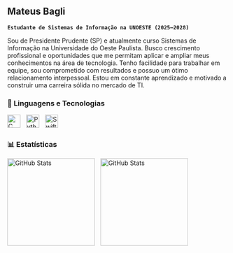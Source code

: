 ## Mateus Bagli
**`Estudante de Sistemas de Informação na UNOESTE (2025–2028)`**

Sou de Presidente Prudente (SP) e atualmente curso Sistemas de Informação na Universidade do Oeste Paulista. Busco crescimento profissional e oportunidades que me permitam aplicar e ampliar meus conhecimentos na área de tecnologia. Tenho facilidade para trabalhar em equipe, sou comprometido com resultados e possuo um ótimo relacionamento interpessoal. Estou em constante aprendizado e motivado a construir uma carreira sólida no mercado de TI.


### 🤖 Linguagens e Tecnologias

<img 
    align="left" 
    alt="C"
    title="C" 
    width="30px" 
    style="padding-right: 10px;" 
    src="[https://cdn.jsdelivr.net/gh/devicons/devicon@latest/icons/html5/html5-original.svg](https://cdn.jsdelivr.net/gh/devicons/devicon@latest/icons/c/c-line.svg)" 
/>
<img 
    align="left" 
    alt="Python" 
    title="Python"
    width="30px" 
    style="padding-right: 10px;" 
    src="https://cdn.jsdelivr.net/gh/devicons/devicon@latest/icons/python/python-original.svg" 
/>
<img 
    align="left" 
    alt="Swift" 
    title="Swift"
    width="30px" 
    style="padding-right: 10px;" 
    src="[https://cdn.jsdelivr.net/gh/devicons/devicon@latest/icons/python/python-original.svg](https://cdn.jsdelivr.net/gh/devicons/devicon@latest/icons/swift/swift-plain.svg)" 
/>

<br/>
<br/>

### 📊 Estatísticas

<p>
  <img 
    align="left" 
    alt="GitHub Stats" 
    height="200" 
    style="padding-right: 10px;" 
    src="https://github-readme-stats.vercel.app/api?username=mateusbagli&show_icons=true&theme=tokyonight&include_all_commits=true&locale=pt-br" 
  />

<img 
      align="left" 
      alt="GitHub Stats" 
      height="200" 
      src="https://github-readme-stats.vercel.app/api/top-langs/?username=mateusbagli&theme=tokyonight&layout=compact&custom_title=Tecnologias&langs_count=9" 
  />

</p>
